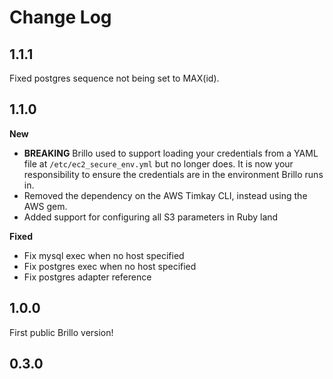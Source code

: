# Change Log

## 1.1.1
Fixed postgres sequence not being set to MAX(id).

## 1.1.0
**New**
- **BREAKING** Brillo used to support loading your credentials from a YAML file at `/etc/ec2_secure_env.yml`
but no longer does. It is now your responsibility to ensure the credentials are in the environment Brillo
runs in.
- Removed the dependency on the AWS Timkay CLI, instead using the AWS gem.
- Added support for configuring all S3 parameters in Ruby land

**Fixed**
- Fix mysql exec when no host specified
- Fix postgres exec when no host specified
- Fix postgres adapter reference


## 1.0.0
First public Brillo version!

## 0.3.0
